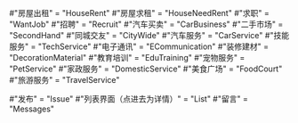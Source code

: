 #"房屋出租" = "HouseRent"
#"房屋求租" = "HouseNeedRent"
#"求职" = "WantJob"
#"招聘" = "Recruit"
#"汽车买卖" = "CarBusiness"
#"二手市场" = "SecondHand"
#"同城交友" = "CityWide"
#"汽车服务" = "CarService"
#"技能服务" = "TechService"
#"电子通讯" = "ECommunication"
#"装修建材" = "DecorationMaterial"
#"教育培训" = "EduTraining"
#"宠物服务" = "PetService"
#"家政服务" = "DomesticService"
#"美食广场" = "FoodCourt"
#"旅游服务" = "TravelService"


#"发布" = "Issue"
#"列表界面（点进去为详情）" = "List"
#"留言" = "Messages"


